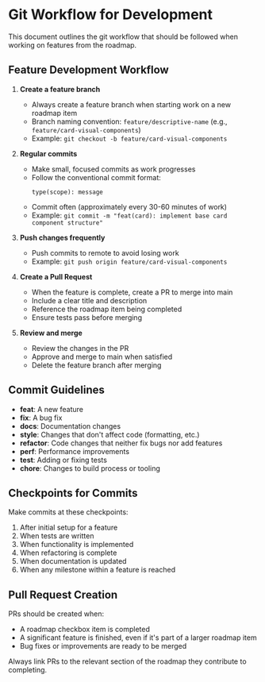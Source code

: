 # Git Workflow for Development

This document outlines the git workflow that should be followed when working on features from the roadmap.

## Feature Development Workflow

1. **Create a feature branch**
   - Always create a feature branch when starting work on a new roadmap item
   - Branch naming convention: `feature/descriptive-name` (e.g., `feature/card-visual-components`)
   - Example: `git checkout -b feature/card-visual-components`

2. **Regular commits**
   - Make small, focused commits as work progresses
   - Follow the conventional commit format:
     ```
     type(scope): message
     ```
   - Commit often (approximately every 30-60 minutes of work)
   - Example: `git commit -m "feat(card): implement base card component structure"`

3. **Push changes frequently**
   - Push commits to remote to avoid losing work
   - Example: `git push origin feature/card-visual-components`

4. **Create a Pull Request**
   - When the feature is complete, create a PR to merge into main
   - Include a clear title and description
   - Reference the roadmap item being completed
   - Ensure tests pass before merging

5. **Review and merge**
   - Review the changes in the PR
   - Approve and merge to main when satisfied
   - Delete the feature branch after merging

## Commit Guidelines

- **feat**: A new feature
- **fix**: A bug fix
- **docs**: Documentation changes
- **style**: Changes that don't affect code (formatting, etc.)
- **refactor**: Code changes that neither fix bugs nor add features
- **perf**: Performance improvements
- **test**: Adding or fixing tests
- **chore**: Changes to build process or tooling

## Checkpoints for Commits

Make commits at these checkpoints:

1. After initial setup for a feature
2. When tests are written
3. When functionality is implemented
4. When refactoring is complete
5. When documentation is updated
6. When any milestone within a feature is reached

## Pull Request Creation

PRs should be created when:
- A roadmap checkbox item is completed
- A significant feature is finished, even if it's part of a larger roadmap item
- Bug fixes or improvements are ready to be merged

Always link PRs to the relevant section of the roadmap they contribute to completing.